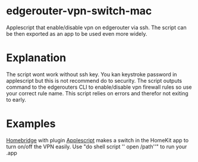 # edgerouter-vpn-switch-mac
Applescript that enable/disable vpn on edgerouter via ssh. The script can be then exported as an app to be used even more widely.

# Explanation
The script wont work without ssh key. You kan keystroke password in applescript but this is not recommend do to security.
The script outputs command to the edgerouters CLI to enable/disable vpn firewall rules so use your correct rule name.
This script relies on errors and therefor not exiting to early.

# Examples
[Homebridge](https://homebridge.io/) with plugin [Applescript](https://www.npmjs.com/package/homebridge-applescript) makes a switch in the HomeKit app to turn on/off the VPN easily. Use "do shell script '' open /path''" to run your .app
